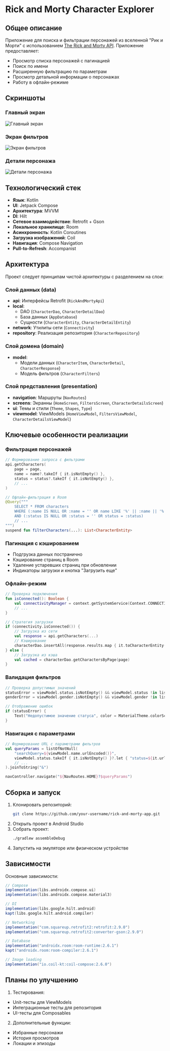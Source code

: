 # Rick and Morty Character Explorer

## Общее описание
Приложение для поиска и фильтрации персонажей из вселенной "Рик и Морти" с использованием [The Rick and Morty API](https://rickandmortyapi.com). Приложение предоставляет:

- Просмотр списка персонажей с пагинацией
- Поиск по имени
- Расширенную фильтрацию по параметрам
- Просмотр детальной информации о персонажах
- Работу в офлайн-режиме

## Скриншоты

### Главный экран
![Главный экран](docs/screenshots/home_screen.png)

### Экран фильтров
![Экран фильтров](docs/screenshots/filters_screen.png)

### Детали персонажа
![Детали персонажа](docsscreenshots/character_details.png)

## Технологический стек
- **Язык**: Kotlin
- **UI**: Jetpack Compose
- **Архитектура**: MVVM
- **DI**: Hilt
- **Сетевое взаимодействие**: Retrofit + Gson
- **Локальное хранилище**: Room
- **Асинхронность**: Kotlin Coroutines
- **Загрузка изображений**: Coil
- **Навигация**: Compose Navigation
- **Pull-to-Refresh**: Accompanist

## Архитектура
Проект следует принципам чистой архитектуры с разделением на слои:

### Слой данных (data)
- **api**: Интерфейсы Retrofit (`RickAndMortyApi`)
- **local**: 
  - DAO (`CharacterDao`, `CharacterDetailDao`)
  - База данных (`AppDatabase`)
  - Сущности (`CharacterEntity`, `CharacterDetailEntity`)
- **network**: Утилиты сети (`Connectivity`)
- **repository**: Реализация репозитория (`CharacterRepository`)

### Слой домена (domain)
- **model**: 
  - Модели данных (`CharacterItem`, `CharacterDetail`, `CharacterResponse`)
  - Модель фильтров (`CharacterFilters`)

### Слой представления (presentation)
- **navigation**: Маршруты (`NavRoutes`)
- **screens**: Экранны (`HomeScreen`, `FiltersScreen`, `CharacterDetailsScreen`)
- **ui**: Темы и стили (`Theme`, `Shapes`, `Type`)
- **viewmodel**: ViewModels (`HomeViewModel`, `FiltersViewModel`, `CharacterDetailsViewModel`)

## Ключевые особенности реализации

### Фильтрация персонажей
```kotlin
// Формирование запроса с фильтрами
api.getCharacters(
    page = page,
    name = name?.takeIf { it.isNotEmpty() },
    status = status?.takeIf { it.isNotEmpty() },
    // ...
)

// Офлайн-фильтрация в Room
@Query("""
    SELECT * FROM characters 
    WHERE (:name IS NULL OR :name = '' OR name LIKE '%' || :name || '%')
    AND (:status IS NULL OR :status = '' OR status = :status)
    // ...
""")
suspend fun filterCharacters(...): List<CharacterEntity>
```

### Пагинация с кэшированием
- Подгрузка данных постранично
- Кэширование страниц в Room
- Удаление устаревших страниц при обновлении
- Индикаторы загрузки и кнопка "Загрузить еще"

### Офлайн-режим
```kotlin
// Проверка подключения
fun isConnected(): Boolean {
    val connectivityManager = context.getSystemService(Context.CONNECTIVITY_SERVICE) as ConnectivityManager
    // ...
}

// Стратегия загрузки
if (connectivity.isConnected()) {
    // Загрузка из сети
    val response = api.getCharacters(...)
    // Кэширование
    characterDao.insertAll(response.results.map { it.toCharacterEntity(page) })
} else {
    // Загрузка из кэша
    val cached = characterDao.getCharactersByPage(page)
}
```

### Валидация фильтров
```kotlin
// Проверка допустимых значений
statusError = viewModel.status.isNotEmpty() && viewModel.status !in listOf("Alive", "Dead", "Unknown")
genderError = viewModel.gender.isNotEmpty() && viewModel.gender !in listOf("Female", "Male", "Genderless", "Unknown")

// Отображение ошибок
if (statusError) {
    Text("Недопустимое значение статуса", color = MaterialTheme.colorScheme.error)
}
```

### Навигация с параметрами
```kotlin
// Формирование URL с параметрами фильтров
val queryParams = listOfNotNull(
    "searchQuery=${viewModel.name.urlEncoded()}",
    viewModel.status.takeIf { it.isNotEmpty() }?.let { "status=${it.urlEncoded()}" },
    // ...
).joinToString("&")

navController.navigate("${NavRoutes.HOME}?$queryParams")
```

## Сборка и запуск
1. Клонировать репозиторий:
   ```bash
   git clone https://github.com/your-username/rick-and-morty-app.git
   ```
3. Открыть проект в Android Studio
4. Собрать проект:
   ```bash
   ./gradlew assembleDebug
   ```
6. Запустить на эмуляторе или физическом устройстве

## Зависимости
Основные зависимости:
```gradle
// Compose
implementation(libs.androidx.compose.ui)
implementation(libs.androidx.compose.material3)

// DI
implementation(libs.google.hilt.android)
kapt(libs.google.hilt.android.compiler)

// Networking
implementation("com.squareup.retrofit2:retrofit:2.9.0")
implementation("com.squareup.retrofit2:converter-gson:2.9.0")

// Database
implementation("androidx.room:room-runtime:2.6.1")
kapt("androidx.room:room-compiler:2.6.1")

// Image loading
implementation("io.coil-kt:coil-compose:2.6.0")
```
## Планы по улучшению
1. Тестирования:
  - Unit-тесты для ViewModels
  - Интеграционные тесты для репозитория
  - UI-тесты для Composables
2. Дополнительные функции:
  - Избранные персонажи
  - История просмотров
  - Локации и эпизоды
